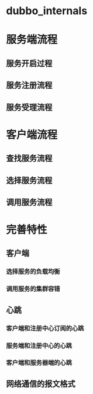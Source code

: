 # dubbo_internals



# 服务端流程

##  服务开启过程

## 服务注册流程

## 服务受理流程





# 客户端流程

## 查找服务流程

## 选择服务流程

## 调用服务流程





# 完善特性

## 客户端

### 选择服务的负载均衡

### 调用服务的集群容错





## 心跳

### 客户端和注册中心订阅的心跳

### 服务端和注册中心的心跳

### 客户端和服务器端的心跳



## 网络通信的报文格式















